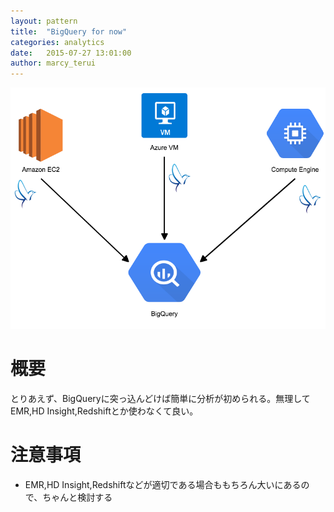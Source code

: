 ```yaml
---
layout: pattern
title:  "BigQuery for now"
categories: analytics
date:   2015-07-27 13:01:00
author: marcy_terui
---
```


![BigQuery for now](/images/bq-for-now.png "BigQuery for now")

# 概要
とりあえず、BigQueryに突っ込んどけば簡単に分析が初められる。無理してEMR,HD Insight,Redshiftとか使わなくて良い。

# 注意事項
- EMR,HD Insight,Redshiftなどが適切である場合ももちろん大いにあるので、ちゃんと検討する

